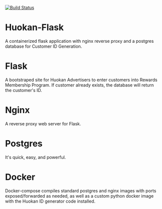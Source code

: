 [![Build Status](https://travis-ci.org/cryofracture/huokan-flask.svg?branch=master)](https://travis-ci.org/cryofracture/huokan-flask)

# Huokan-Flask

A containerized flask application with nginx reverse proxy and a postgres database for Customer ID Generation.

# Flask
A bootstraped site for Huokan Advertisers to enter customers into Rewards Membership Program. If customer already exists, the database will return the customer's ID.

# Nginx
A reverse proxy web server for Flask.

# Postgres
It's quick, easy, and powerful.

# Docker 
Docker-compose compiles standard postgres and nginx images with ports exposed/forwarded as needed, as well as a custom python docker image with the Huokan ID generator code installed.